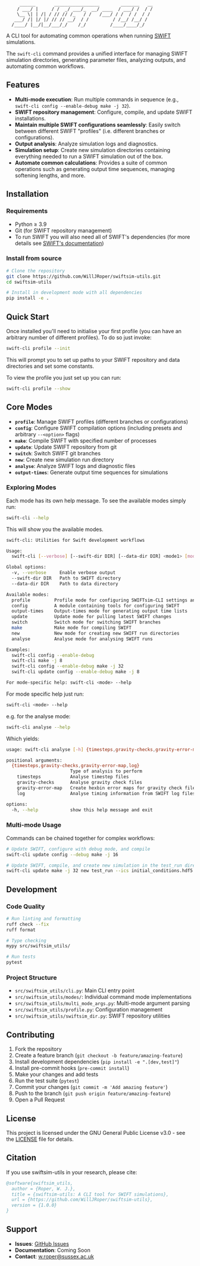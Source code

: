 ```
     ______       _________________        _______   __
    / ___/ |     / /  _/ ___/_  __/ ____  / ___/ /  / /
    \__ \| | /| / // // /_   / /   /___/ / /  / /  / /
   ___/ /| |/ |/ // // __/  / /         / /__/ /__/ /
  /____/ |__/|__/___/_/    /_/         /____/____/_/

```

A CLI tool for automating common operations when running [SWIFT](https://gitlab.cosma.dur.ac.uk/swift/swiftsim) simulations.

The `swift-cli` command provides a unified interface for managing SWIFT simulation directories, generating parameter files, analyzing outputs, and automating common workflows.

## Features

- **Multi-mode execution**: Run multiple commands in sequence (e.g., `swift-cli config --enable-debug make -j 32`).
- **SWIFT repository management**: Configure, compile, and update SWIFT installations.
- **Maintain multiple SWIFT configurations seamlessly**: Easily switch between different SWIFT "profiles" (i.e. different branches or configurations).
- **Output analysis**: Analyze simulation logs and diagnostics.
- **Simulation setup**: Create new simulation directories containing everything needed to run a SWIFT simulation out of the box.
- **Automate common calculations**: Provides a suite of common operations such as generating output time sequences, managing softening lengths, and more.

## Installation

### Requirements

- Python ≥ 3.9
- Git (for SWIFT repository management)
- To run SWIFT you will also need all of SWIFT's dependencies (for more details see [SWIFT's documentation](https://swift.strw.leidenuniv.nl/docs/index.html))

### Install from source

```bash
# Clone the repository
git clone https://github.com/WillJRoper/swiftsim-utils.git
cd swiftsim-utils

# Install in development mode with all dependencies
pip install -e .
```

## Quick Start

Once installed you'll need to initialise your first profile (you can have an arbitrary number of different profiles). To do so just invoke:

```bash
swift-cli profile --init
```

This will prompt you to set up paths to your SWIFT repository and data directories and set some constants.

To view the profile you just set up you can run:

```bash
swift-cli profile --show
```

## Core Modes

- **`profile`**: Manage SWIFT profiles (different branches or configurations)
- **`config`**: Configure SWIFT compilation options (including presets and arbitrary `--<option>` flags)
- **`make`**: Compile SWIFT with specified number of processes
- **`update`**: Update SWIFT repository from git
- **`switch`**: Switch SWIFT git branches
- **`new`**: Create new simulation run directory
- **`analyse`**: Analyze SWIFT logs and diagnostic files
- **`output-times`**: Generate output time sequences for simulations

### Exploring Modes

Each mode has its own help message. To see the available modes simply run:

```bash
swift-cli --help
```

This will show you the available modes.

```bash
swift-cli: Utilities for Swift development workflows

Usage:
  swift-cli [--verbose] [--swift-dir DIR] [--data-dir DIR] <mode1> [mode1_args] [<mode2> [mode2_args]] ...

Global options:
  -v, --verbose     Enable verbose output
  --swift-dir DIR   Path to SWIFT directory
  --data-dir DIR    Path to data directory

Available modes:
  profile         Profile mode for configuring SWIFTsim-CLI settings and profiles
  config          A module containing tools for configuring SWIFT
  output-times    Output-times mode for generating output time lists
  update          Update mode for pulling latest SWIFT changes
  switch          Switch mode for switching SWIFT branches
  make            Make mode for compiling SWIFT
  new             New mode for creating new SWIFT run directories
  analyse         Analyse mode for analysing SWIFT runs

Examples:
  swift-cli config --enable-debug
  swift-cli make -j 8
  swift-cli config --enable-debug make -j 32
  swift-cli update config --enable-debug make -j 8

For mode-specific help: swift-cli <mode> --help
```

For mode specific help just run:

```bash
swift-cli <mode> --help
```

e.g. for the analyse mode:

```bash
swift-cli analyse --help
```

Which yields:

```bash
usage: swift-cli analyse [-h] {timesteps,gravity-checks,gravity-error-map,log} ...

positional arguments:
  {timesteps,gravity-checks,gravity-error-map,log}
                        Type of analysis to perform
    timesteps           Analyse timestep files
    gravity-checks      Analyse gravity check files
    gravity-error-map   Create hexbin error maps for gravity check files
    log                 Analyse timing information from SWIFT log files. To get the most from this mode SWIFT should be run with -v 1 for verbose output.

options:
  -h, --help            show this help message and exit
```

### Multi-mode Usage

Commands can be chained together for complex workflows:

```bash
# Update SWIFT, configure with debug mode, and compile
swift-cli update config --debug make -j 16

# Update SWIFT, compile, and create new simulation in the test_run directory
swift-cli update make -j 32 new test_run --ics initial_conditions.hdf5
```

## Development

### Code Quality

```bash
# Run linting and formatting
ruff check --fix
ruff format

# Type checking
mypy src/swiftsim_utils/

# Run tests
pytest
```

### Project Structure

- `src/swiftsim_utils/cli.py`: Main CLI entry point
- `src/swiftsim_utils/modes/`: Individual command mode implementations
- `src/swiftsim_utils/multi_mode_args.py`: Multi-mode argument parsing
- `src/swiftsim_utils/profile.py`: Configuration management
- `src/swiftsim_utils/swiftsim_dir.py`: SWIFT repository utilities

## Contributing

1. Fork the repository
2. Create a feature branch (`git checkout -b feature/amazing-feature`)
3. Install development dependencies (`pip install -e ".[dev,test]"`)
4. Install pre-commit hooks (`pre-commit install`)
5. Make your changes and add tests
6. Run the test suite (`pytest`)
7. Commit your changes (`git commit -m 'Add amazing feature'`)
8. Push to the branch (`git push origin feature/amazing-feature`)
9. Open a Pull Request

## License

This project is licensed under the GNU General Public License v3.0 - see the [LICENSE](LICENSE) file for details.

## Citation

If you use swiftsim-utils in your research, please cite:

```bibtex
@software{swiftsim_utils,
  author = {Roper, W. J.},
  title = {swiftsim-utils: A CLI tool for SWIFT simulations},
  url = {https://github.com/WillJRoper/swiftsim-utils},
  version = {1.0.0}
}
```

## Support

- **Issues**: [GitHub Issues](https://github.com/WillJRoper/swiftsim-utils/issues)
- **Documentation**: Coming Soon
- **Contact**: w.roper@sussex.ac.uk
